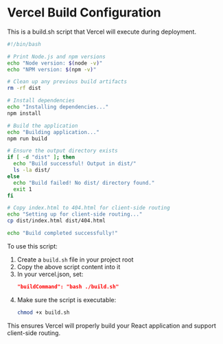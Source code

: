 # Vercel Build Configuration

This is a build.sh script that Vercel will execute during deployment.

```bash
#!/bin/bash

# Print Node.js and npm versions
echo "Node version: $(node -v)"
echo "NPM version: $(npm -v)"

# Clean up any previous build artifacts
rm -rf dist

# Install dependencies
echo "Installing dependencies..."
npm install

# Build the application
echo "Building application..."
npm run build

# Ensure the output directory exists
if [ -d "dist" ]; then
  echo "Build successful! Output in dist/"
  ls -la dist/
else
  echo "Build failed! No dist/ directory found."
  exit 1
fi

# Copy index.html to 404.html for client-side routing
echo "Setting up for client-side routing..."
cp dist/index.html dist/404.html

echo "Build completed successfully!"
```

To use this script:

1. Create a `build.sh` file in your project root
2. Copy the above script content into it
3. In your vercel.json, set:
   ```json
   "buildCommand": "bash ./build.sh"
   ```
4. Make sure the script is executable:
   ```bash
   chmod +x build.sh
   ```

This ensures Vercel will properly build your React application and support client-side routing.
